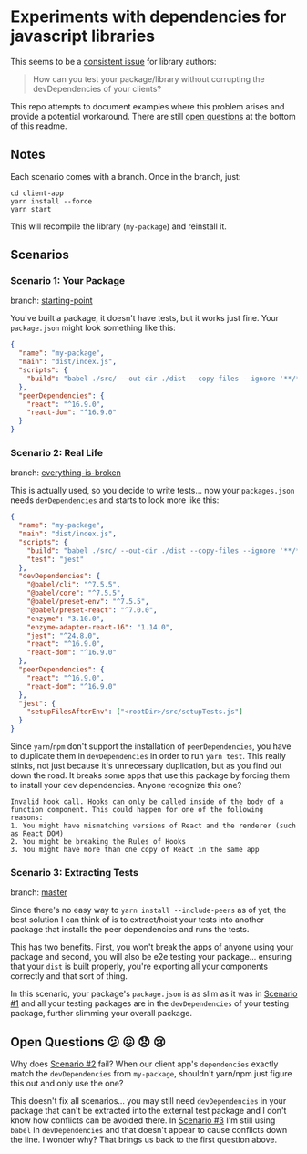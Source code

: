 # Experiments with dependencies for javascript libraries

This seems to be a [consistent issue](https://github.com/yarnpkg/yarn/issues/1503) for library authors:

> How can you test your package/library without corrupting the devDependencies of your clients?

This repo attempts to document examples where this problem arises and provide a potential workaround. There are still [open questions](#open-questions) at the bottom of this readme.

## Notes

Each scenario comes with a branch. Once in the branch, just:

```
cd client-app
yarn install --force
yarn start
```

This will recompile the library (`my-package`) and reinstall it.

## Scenarios

### Scenario 1: Your Package

branch: [starting-point](https://github.com/jamstooks/package-peer-dependencies/tree/starting-point)

You've built a package, it doesn't have tests, but it works just fine. Your `package.json` might look something like this:

```json
{
  "name": "my-package",
  "main": "dist/index.js",
  "scripts": {
    "build": "babel ./src/ --out-dir ./dist --copy-files --ignore '**/*.test.js'"
  },
  "peerDependencies": {
    "react": "^16.9.0",
    "react-dom": "^16.9.0"
  }
}
```

### Scenario 2: Real Life

branch: [everything-is-broken](https://github.com/jamstooks/package-peer-dependencies/tree/everything-is-broken)

This is actually used, so you decide to write tests... now your `packages.json` needs `devDependencies` and starts to look more like this:

```json
{
  "name": "my-package",
  "main": "dist/index.js",
  "scripts": {
    "build": "babel ./src/ --out-dir ./dist --copy-files --ignore '**/*.test.js'",
    "test": "jest"
  },
  "devDependencies": {
    "@babel/cli": "^7.5.5",
    "@babel/core": "^7.5.5",
    "@babel/preset-env": "^7.5.5",
    "@babel/preset-react": "^7.0.0",
    "enzyme": "3.10.0",
    "enzyme-adapter-react-16": "1.14.0",
    "jest": "^24.8.0",
    "react": "^16.9.0",
    "react-dom": "^16.9.0"
  },
  "peerDependencies": {
    "react": "^16.9.0",
    "react-dom": "^16.9.0"
  },
  "jest": {
    "setupFilesAfterEnv": ["<rootDir>/src/setupTests.js"]
  }
}
```

Since `yarn`/`npm` don't support the installation of `peerDependencies`, you have to duplicate them in `devDependencies` in order to run `yarn test`. This really stinks, not just because it's unnecessary duplication, but as you find out down the road. It breaks some apps that use this package by forcing them to install your dev dependencies. Anyone recognize this one?

```
Invalid hook call. Hooks can only be called inside of the body of a function component. This could happen for one of the following reasons:
1. You might have mismatching versions of React and the renderer (such as React DOM)
2. You might be breaking the Rules of Hooks
3. You might have more than one copy of React in the same app
```

### Scenario 3: Extracting Tests

branch: [master](https://github.com/jamstooks/package-peer-dependencies/tree/master)

Since there's no easy way to `yarn install --include-peers` as of yet, the best solution I can think of is to extract/hoist your tests into another package that installs the peer dependencies and runs the tests.

This has two benefits. First, you won't break the apps of anyone using your package and second, you will also be e2e testing your package... ensuring that your `dist` is built properly, you're exporting all your components correctly and that sort of thing.

In this scenario, your package's `package.json` is as slim as it was in [Scenario #1](#scenario-1-your-package) and all your testing packages are in the `devDependencies` of your testing package, further slimming your overall package.

## Open Questions :confused: :confounded: :disappointed: :cry:

Why does [Scenario #2](#scenario-2-real-life) fail? When our client app's `dependencies` exactly match the `devDependencies` from `my-package`, shouldn't yarn/npm just figure this out and only use the one?

This doesn't fix all scenarios... you may still need `devDependencies` in your package that can't be extracted into the external test package and I don't know how conflicts can be avoided there. In [Scenario #3](#scenario-3-extracting-tests) I'm still using `babel` in `devDependencies` and that doesn't appear to cause conflicts down the line. I wonder why? That brings us back to the first question above.
